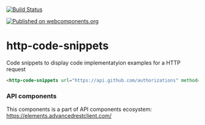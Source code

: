 [![Build Status](https://travis-ci.org/advanced-rest-client/api-url-data-model.svg?branch=stage)](https://travis-ci.org/advanced-rest-client/http-code-snippets)

[![Published on webcomponents.org](https://img.shields.io/badge/webcomponents.org-published-blue.svg)](https://www.webcomponents.org/element/advanced-rest-client/http-code-snippets)

# http-code-snippets

Code snippets to display code implementatyion examples for a HTTP request

<!---
```
<custom-element-demo>
  <template>
    <link rel="import" href="http-code-snippets.html">
    <next-code-block></next-code-block>
  </template>
</custom-element-demo>
```
-->

```html
<http-code-snippets url="https://api.github.com/authorizations" method="POST" payload='{"scopes": ["public_repo"]}'></http-code-snippets>
```

### API components

This components is a part of API components ecosystem: https://elements.advancedrestclient.com/
